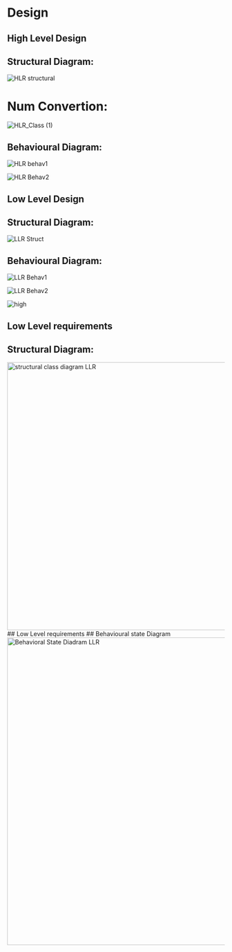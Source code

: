# Design

## High Level Design 

## Structural Diagram:
![HLR structural](https://user-images.githubusercontent.com/78867425/107867980-0c9a5700-6ea6-11eb-94b3-bcbc4a1bdf05.PNG)
# Num Convertion:
![HLR_Class (1)](https://user-images.githubusercontent.com/78890690/107877046-fdd89200-6eef-11eb-92e6-9e9bf0143892.jpg)


## Behavioural Diagram:
![HLR behav1](https://user-images.githubusercontent.com/78867425/107868102-3902a300-6ea7-11eb-8068-f8f27f3cf33a.PNG)

![HLR Behav2](https://user-images.githubusercontent.com/78867425/107868141-aca4b000-6ea7-11eb-8e24-3214234c6e80.PNG)




## Low Level Design 

## Structural Diagram:
![LLR Struct](https://user-images.githubusercontent.com/78867425/107868176-086f3900-6ea8-11eb-8237-29b1fb927112.PNG)

## Behavioural Diagram:
![LLR Behav1](https://user-images.githubusercontent.com/78867425/107868215-58e69680-6ea8-11eb-8ef7-d8afc0038f48.PNG)

![LLR Behav2](https://user-images.githubusercontent.com/78867425/107868216-5a17c380-6ea8-11eb-8b41-953b76850a8a.PNG)


![high](https://user-images.githubusercontent.com/78869826/107886575-9ab62200-6f26-11eb-873c-c3df7a7954c9.JPG)

## Low Level requirements

## Structural Diagram:

<img width="620" alt="structural class diagram LLR" src="https://user-images.githubusercontent.com/78869826/107886645-1f08a500-6f27-11eb-9d2d-0934907b3707.PNG">
## Low Level requirements
## Behavioural state Diagram

<img width="712" alt="Behavioral State Diadram LLR" src="https://user-images.githubusercontent.com/78869826/107886729-e2897900-6f27-11eb-912b-66dcd4049f21.PNG">




